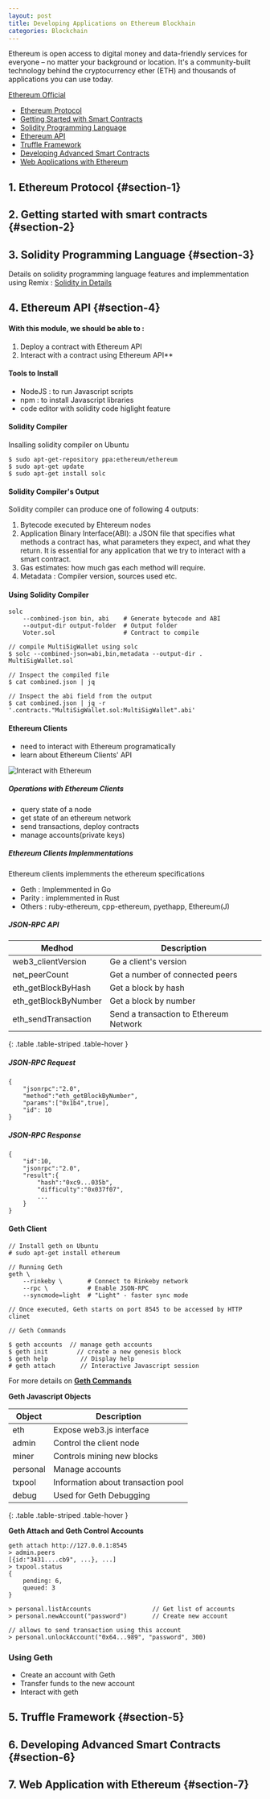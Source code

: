 ```yaml
---
layout: post
title: Developing Applications on Ethereum Blockhain
categories: Blockchain
---
```

Ethereum is open access to digital money and data-friendly services for everyone – no matter your background or location. It's a community-built technology behind the cryptocurrency ether (ETH) and thousands of applications you can use today.

<!--continue-->
[Ethereum Official](https://ethereum.org/en/what-is-ethereum/  "What is Ethereum?")

- [Ethereum Protocol](#section-1)
- [Getting Started with Smart Contracts](#section-2)
- [Solidity Programming Language](#section-3)
- [Ethereum API](#section-4)
- [Truffle Framework](#section-5)
- [Developing Advanced Smart Contracts](#section-6)
- [Web Applications with Ethereum](#section-7)


## 1. Ethereum Protocol {#section-1}


## 2. Getting started with smart contracts {#section-2}


## 3. Solidity Programming Language {#section-3}

Details on solidity programming language features and implemmentation using Remix : [Solidity in Details](https://gkaucha.github.io/turorial/2021-12-21-Solidity)



## 4. Ethereum API {#section-4}

#### With this module, we should be able to :
1. Deploy a contract with Ethereum API
2. Interact with a contract using Ethereum API**

#### Tools to Install
- NodeJS  : to run Javascript scripts
- npm     : to install Javascript libraries
- code editor with solidity code higlight feature


#### Solidity Compiler

Insalling solidity compiler on Ubuntu

```
$ sudo apt-get-repository ppa:ethereum/ethereum
$ sudo apt-get update
$ sudo apt-get install solc
```

#### Solidity Compiler's Output

Solidity compiler can produce one of following 4 outputs:

1. Bytecode executed by Ehtereum nodes
2. Application Binary Interface(ABI): a JSON file that specifies what methods a contract has, what parameters they expect, and what they return. It is essential for any application that we try to interact with a smart contract.
3. Gas estimates: how much gas each method will require.
4. Metadata : Compiler version, sources used etc.


#### Using Solidity Compiler

```
solc
    --combined-json bin, abi    # Generate bytecode and ABI
    --output-dir output-folder  # Output folder
    Voter.sol                   # Contract to compile

// compile MultiSigWallet using solc
$ solc --combined-json=abi,bin,metadata --output-dir . MultiSigWallet.sol

// Inspect the compiled file
$ cat combined.json | jq

// Inspect the abi field from the output
$ cat combined.json | jq -r '.contracts."MultiSigWallet.sol:MultiSigWallet".abi'

```

#### Ethereum Clients

- need to interact with Ethereum programatically
- learn about Ethereum Clients' API

![Interact with Ethereum](/assets/images/interact-with-ethereum.png "interact with etheruem")


##### Operations with Ethereum Clients

- query state of a node
- get state of an ethereum network
- send transactions, deploy contracts
- manage accounts(private keys)

##### Ethereum Clients Implemmentations

Ethereum clients implemments the ethereum specifications

- Geth : Implemmented in Go
- Parity : implemmented in Rust
- Others : ruby-ethereum, cpp-ethereum, pyethapp, Ethereum(J)

##### JSON-RPC API


| Medhod               | Description                            |
|----------------------|----------------------------------------|
| web3_clientVersion   | Ge a client's version                  |
| net_peerCount        | Get a number of connected peers        |
| eth_getBlockByHash   | Get a block by hash                    |
| eth_getBlockByNumber | Get a block by number                  |
| eth_sendTransaction  | Send a transaction to Ethereum Network |
{: .table .table-striped .table-hover }

##### JSON-RPC Request

```
{
    "jsonrpc":"2.0",
    "method":"eth_getBlockByNumber",
    "params":["0x1b4",true],
    "id": 10
}
```
##### JSON-RPC Response

```
{
    "id":10,
    "jsonrpc":"2.0",
    "result":{
        "hash":"0xc9...035b",
        "difficulty":"0x037f07",
        ...
    }
}
```

#### Geth Client

```
// Install geth on Ubuntu
# sudo apt-get install ethereum

// Running Geth
geth \
    --rinkeby \       # Connect to Rinkeby network
    --rpc \           # Enable JSON-RPC
    --syncmode=light  # "Light" - faster sync mode

// Once executed, Geth starts on port 8545 to be accessed by HTTP clinet

// Geth Commands

$ geth accounts  // manage geth accounts
$ geth init        // create a new genesis block
$ geth help         // Display help
# geth attach       // Interactive Javascript session

```
For more details on **[Geth Commands](https://geth.ethereum.org/docs/interface/command-line-options)**

**Geth Javascript Objects**

| Object               | Description                            |
|----------------------|----------------------------------------|
| eth                  | Expose web3.js interface               |
| admin                | Control the client node                |
| miner                | Controls mining new blocks             |
| personal             | Manage accounts                        |
| txpool               | Information about transaction pool     |
| debug                | Used for Geth Debugging                |
{: .table .table-striped .table-hover }


**Geth Attach and Geth Control Accounts**

```
geth attach http://127.0.0.1:8545
> admin.peers
[{id:"3431....cb9", ...}, ...]
> txpool.status
{
    pending: 6,
    queued: 3
}

> personal.listAccounts                 // Get list of accounts
> personal.newAccount("password")       // Create new account

// allows to send transaction using this account
> personal.unlockAccount("0x64...989", "password", 300)
```

### Using Geth

- Create an account with Geth
- Transfer funds to the new account
- Interact with geth



## 5. Truffle Framework {#section-5}



## 6. Developing Advanced Smart Contracts {#section-6}


## 7. Web Application with Ethereum {#section-7}
